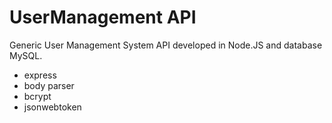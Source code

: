 # UserManagement API
Generic User Management System API developed in Node.JS and database MySQL.
<ul>
  <li>express</li>
  <li>body parser</li>
  <li>bcrypt</li>
  <li>jsonwebtoken</li>
</ul>

